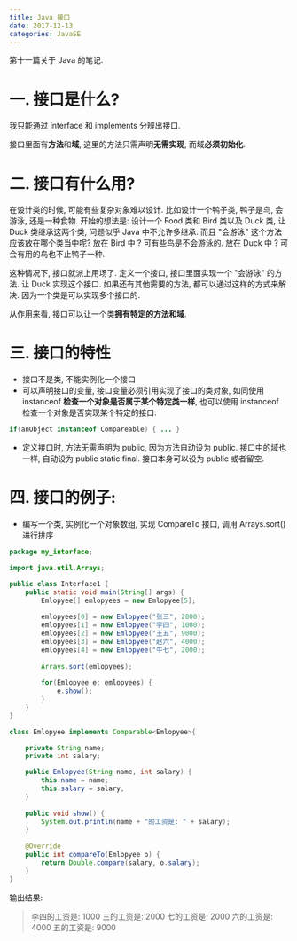 ```yaml
---
title: Java 接口
date: 2017-12-13
categories: JavaSE
---
```


第十一篇关于 Java 的笔记.
<!--more-->

# 一. 接口是什么?

我只能通过 interface 和 implements 分辨出接口. 

接口里面有**方法**和**域**, 这里的方法只需声明**无需实现**, 而域**必须初始化**.

# 二. 接口有什么用?

在设计类的时候, 可能有些复杂对象难以设计. 比如设计一个鸭子类, 鸭子是鸟, 会游泳, 还是一种食物. 开始的想法是: 设计一个 Food 类和 Bird 类以及 Duck 类, 让 Duck 类继承这两个类, 问题似乎 Java 中不允许多继承. 而且 "会游泳" 这个方法应该放在哪个类当中呢? 放在 Bird 中 ? 可有些鸟是不会游泳的. 放在 Duck 中 ? 可会有用的鸟也不止鸭子一种.

这种情况下, 接口就派上用场了. 定义一个接口, 接口里面实现一个 "会游泳" 的方法. 让 Duck 实现这个接口. 如果还有其他需要的方法, 都可以通过这样的方式来解决. 因为一个类是可以实现多个接口的. 

从作用来看, 接口可以让一个类**拥有特定的方法和域**. 

# 三. 接口的特性

- 接口不是类, 不能实例化一个接口
- 可以声明接口的变量, 接口变量必须引用实现了接口的类对象, 如同使用 instanceof **检查一个对象是否属于某个特定类一样**, 也可以使用 instanceof 检查一个对象是否实现某个特定的接口:

```java
if(anObject instanceof Compareable) { ... }
```

- 定义接口时, 方法无需声明为 public, 因为方法自动设为 public. 接口中的域也一样, 自动设为 public static final. 接口本身可以设为 public 或者留空.

# 四. 接口的例子:

- 编写一个类, 实例化一个对象数组, 实现 CompareTo 接口, 调用 Arrays.sort() 进行排序

```java
package my_interface;

import java.util.Arrays;

public class Interface1 {
    public static void main(String[] args) {
        Emlopyee[] emlopyees = new Emlopyee[5];
        
        emlopyees[0] = new Emlopyee("张三", 2000);
        emlopyees[1] = new Emlopyee("李四", 1000);
        emlopyees[2] = new Emlopyee("王五", 9000);
        emlopyees[3] = new Emlopyee("赵六", 4000);
        emlopyees[4] = new Emlopyee("牛七", 2000);
        
        Arrays.sort(emlopyees);
        
        for(Emlopyee e: emlopyees) {
            e.show();
        }
    }
}

class Emlopyee implements Comparable<Emlopyee>{

    private String name;
    private int salary;

    public Emlopyee(String name, int salary) {
        this.name = name;
        this.salary = salary;
    }
    
    public void show() {
        System.out.println(name + "的工资是: " + salary);
    }
    
    @Override
    public int compareTo(Emlopyee o) {
        return Double.compare(salary, o.salary);
    }
}
```

输出结果:

>李四的工资是: 1000
 三的工资是: 2000
 七的工资是: 2000
 六的工资是: 4000
 五的工资是: 9000
